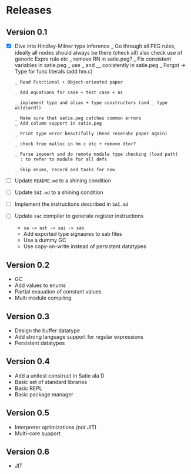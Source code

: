 # Releases

## Version 0.1

* [x] Dive into Hindley-Milner type inference
      _ Go through all PEG rules, ideally all nodes should always be there (check all)
        also check use of generic Exprs rule etc
      _ remove RN in satie.peg?
      _ Fix consistent variables in satie.peg
      _ use _ and __ conistently in satie.peg
      _ Forgot -> Type for func literals (add hm.c)


      _ Read Functional + Object-oriented paper

      _ Add equations for case + test case + as

      _ implement type and alias + type constructors (and _ type wildcard?)

      _ Make sure that satie.peg catches common errors
      _ Add column support in satie.peg

      _ Print type error beautifully (Read reserahc paper again)

      _ check free malloc in hm.c etc + remove dtor?

      _ Parse impoert and do remote module type checking (load path)
        : to refer to module for all defs

      _ Skip enums, record and tasks for now


* [ ] Update `README.md` to a shining condition
* [ ] Update `SAI.md` to a shining condition
* [ ] Implement the instructions described in `SAI.md`
* [ ] Update `sac` compiler to generate register instructions
  - `sa -> ast -> sai -> sab`
  - Add exported type signaures to sab files
  - Use a dummy GC
  - Use copy-on-write instead of persistent datatypes

## Version 0.2

* GC
* Add values to enums
* Partial evauation of constant values
* Multi module compiling

## Version 0.3

* Design the buffer datatype
* Add strong language support for regular expressions
* Persistent datatypes

## Version 0.4

* Add a unitest construct in Satie ala D
* Basic set of standard libraries
* Basic REPL
* Basic package manager

## Version 0.5

* Interpreter optimizations (not JIT)
* Multi-core support

## Version 0.6

* JIT
